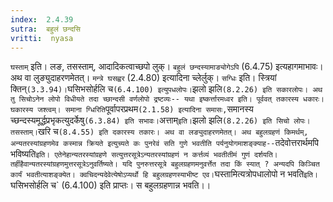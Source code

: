 ```yaml
---
index:  2.4.39
sutra:  बहुलं छन्दसि
vritti:  nyasa
---
```


`घस्ताम्` इति। लङ, तसस्ताम्, आदादिकत्वाच्छपो लुक्। `बहुलं छन्दस्यामाङ्योगेऽपि` (6.4.75) इत्यहागमाभावः। अथ वा लुङ्युदाहरणमेतत्। `मन्त्रे घसह्वर` (2.4.80) इत्यादिना च्लेर्लुक्। `सग्धिः` इति। स्त्रियां क्तिन्` (3.3.94)। `घसिभसोर्हलि च` (6.4.100) इत्युपधलोपः। `झलो झलि` (8.2.26) इति सकारलोपः। अथ तु सिचोऽनेन लोपो विधीयते तदा च्छान्दसी वर्णलोपो द्रष्टव्यः-- यथा इष्कर्त्तारमध्वर इति। पूर्ववत् तकारस्य धकारः। घकारस्य जश्त्वम्। समाना ग्धिरिति `पूर्वापरप्रथम` (2.1.58) इत्यादिना समासः, `समानस्य च्छन्दस्यमूर्द्धप्रभृकत्युदर्केषु` (6.3.84) इति सभावः। `अत्ताम्` इति। `झलो झलि` (8.2.26) इति सिचो लोपः। तसस्ताम्। `खरि च` (8.4.55) इति दकारस्य तकारः। अथ वा लङ्युदाहरणमेतत्। अथ बहुलग्रहणं किमर्थम्, अन्यतरस्यांग्रहणमेव कस्मान्न क्रियते इत्युच्यते कः पुनरेवं सति गुणे भवतीति पर्यनुयोगमाशङ्क्याह-- `तदेवोत्तरार्थमपि भविष्यति` इति। एतेनेहान्यतरस्यांग्रहणे सत्युत्तरसूत्रेऽन्यतरस्यांग्रहणं न कर्त्तव्यं भवतीतीमं गुणं दर्शयति। तर्हीहैवान्यतरस्यांग्रहणमुत्तरसूत्रेऽनुवर्तिष्यते। यदि पुनरुत्तरसूत्रे बहुलग्रहणमनुवर्त्तेत तदा किं स्यात् ? अन्यदपि किञ्चित कार्यं भवतीत्याशङ्क्येत। क्वचिदन्यदेवेत्येषोऽप्यर्थो हि बहुलग्रहणस्याभीष्ट एव। `घस्तामित्यत्रोपधालोपो न भवति` इति। `घसिभसोर्हलि च` (6.4.100) इति प्राप्तः। स बहुलग्रहणान्न भवति।।

